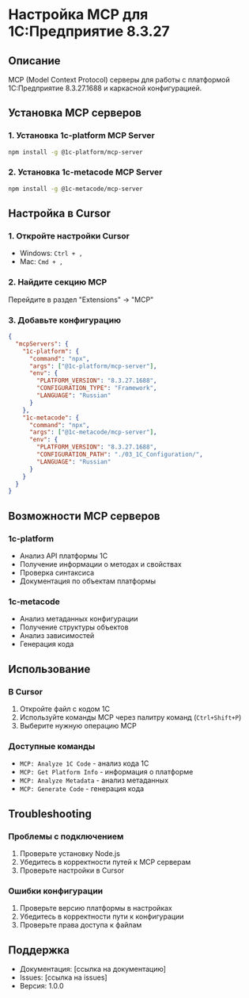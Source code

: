 # Настройка MCP для 1С:Предприятие 8.3.27

## Описание
MCP (Model Context Protocol) серверы для работы с платформой 1С:Предприятие 8.3.27.1688 и каркасной конфигурацией.

## Установка MCP серверов

### 1. Установка 1c-platform MCP Server
```bash
npm install -g @1c-platform/mcp-server
```

### 2. Установка 1c-metacode MCP Server  
```bash
npm install -g @1c-metacode/mcp-server
```

## Настройка в Cursor

### 1. Откройте настройки Cursor
- Windows: `Ctrl + ,`
- Mac: `Cmd + ,`

### 2. Найдите секцию MCP
Перейдите в раздел "Extensions" → "MCP"

### 3. Добавьте конфигурацию
```json
{
  "mcpServers": {
    "1c-platform": {
      "command": "npx",
      "args": ["@1c-platform/mcp-server"],
      "env": {
        "PLATFORM_VERSION": "8.3.27.1688",
        "CONFIGURATION_TYPE": "Framework",
        "LANGUAGE": "Russian"
      }
    },
    "1c-metacode": {
      "command": "npx",
      "args": ["@1c-metacode/mcp-server"],
      "env": {
        "PLATFORM_VERSION": "8.3.27.1688", 
        "CONFIGURATION_PATH": "./03_1C_Configuration/",
        "LANGUAGE": "Russian"
      }
    }
  }
}
```

## Возможности MCP серверов

### 1c-platform
- Анализ API платформы 1С
- Получение информации о методах и свойствах
- Проверка синтаксиса
- Документация по объектам платформы

### 1c-metacode  
- Анализ метаданных конфигурации
- Получение структуры объектов
- Анализ зависимостей
- Генерация кода

## Использование

### В Cursor
1. Откройте файл с кодом 1С
2. Используйте команды MCP через палитру команд (`Ctrl+Shift+P`)
3. Выберите нужную операцию MCP

### Доступные команды
- `MCP: Analyze 1C Code` - анализ кода 1С
- `MCP: Get Platform Info` - информация о платформе
- `MCP: Analyze Metadata` - анализ метаданных
- `MCP: Generate Code` - генерация кода

## Troubleshooting

### Проблемы с подключением
1. Проверьте установку Node.js
2. Убедитесь в корректности путей к MCP серверам
3. Проверьте настройки в Cursor

### Ошибки конфигурации
1. Проверьте версию платформы в настройках
2. Убедитесь в корректности пути к конфигурации
3. Проверьте права доступа к файлам

## Поддержка
- Документация: [ссылка на документацию]
- Issues: [ссылка на issues]
- Версия: 1.0.0
